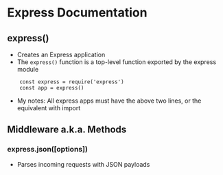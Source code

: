 # Express Documentation

## express()

-   Creates an Express application
-   The `express()` function is a top-level function exported by the express module

```
    const express = require('express')
    const app = express()
```

-   My notes: All express apps must have the above two lines, or the equivalent with import

## Middleware a.k.a. Methods

### express.json([options])

-   Parses incoming requests with JSON payloads
